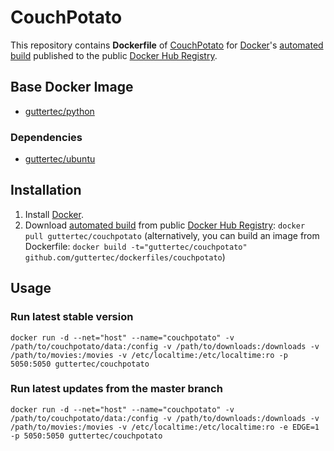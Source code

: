 # CouchPotato

This repository contains **Dockerfile** of [CouchPotato](https://couchpota.to/) for [Docker](https://www.docker.com/)'s [automated build](https://registry.hub.docker.com/u/guttertec/couchpotato/) published to the public [Docker Hub Registry](https://registry.hub.docker.com/).

## Base Docker Image

* [guttertec/python](https://registry.hub.docker.com/u/guttertec/python/)

### Dependencies

* [guttertec/ubuntu](https://registry.hub.docker.com/u/guttertec/ubuntu/)

## Installation

1. Install [Docker](https://www.docker.com/).
2. Download [automated build](https://registry.hub.docker.com/u/guttertec/couchpotato/) from public [Docker Hub Registry](https://registry.hub.docker.com/): `docker pull guttertec/couchpotato` (alternatively, you can build an image from Dockerfile: `docker build -t="guttertec/couchpotato" github.com/guttertec/dockerfiles/couchpotato`)

## Usage

### Run latest stable version

`docker run -d --net="host" --name="couchpotato" -v /path/to/couchpotato/data:/config -v /path/to/downloads:/downloads -v /path/to/movies:/movies -v /etc/localtime:/etc/localtime:ro -p 5050:5050 guttertec/couchpotato`

### Run latest updates from the master branch

`docker run -d --net="host" --name="couchpotato" -v /path/to/couchpotato/data:/config -v /path/to/downloads:/downloads -v /path/to/movies:/movies -v /etc/localtime:/etc/localtime:ro -e EDGE=1 -p 5050:5050 guttertec/couchpotato`